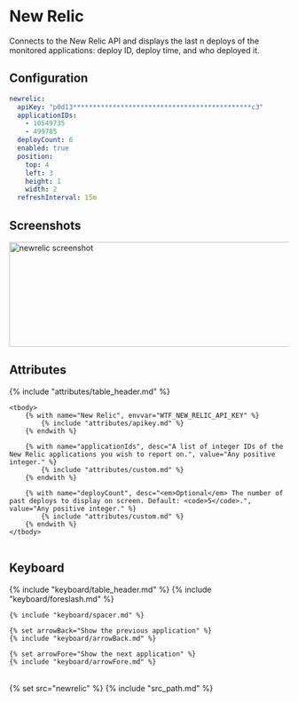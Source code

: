 # New Relic

Connects to the New Relic API and displays the last n deploys of the
monitored applications: deploy ID, deploy time, and who deployed it.

## Configuration

```yaml
newrelic:
  apiKey: "p0d13*********************************************c3"
  applicationIDs:
    - 10549735
    - 499785
  deployCount: 6
  enabled: true
  position:
    top: 4
    left: 3
    height: 1
    width: 2
  refreshInterval: 15m
```

## Screenshots

<img class="screenshot" src="/assets/modules/newrelic.png" width="640" height="189" alt="newrelic screenshot" class="clearfix" />

## Attributes

<table>
    {% include "attributes/table_header.md" %}

    <tbody>
        {% with name="New Relic", envvar="WTF_NEW_RELIC_API_KEY" %}
            {% include "attributes/apikey.md" %}
        {% endwith %}

        {% with name="applicationIds", desc="A list of integer IDs of the New Relic applications you wish to report on.", value="Any positive integer." %}
            {% include "attributes/custom.md" %}
        {% endwith %}

        {% with name="deployCount", desc="<em>Optional</em> The number of past deploys to display on screen. Default: <code>5</code>.", value="Any positive integer." %}
            {% include "attributes/custom.md" %}
        {% endwith %}
    </tbody>
</table>

## Keyboard

<table>
  {% include "keyboard/table_header.md" %}

  <tbody>
    {% include "keyboard/foreslash.md" %}

    {% include "keyboard/spacer.md" %}

    {% set arrowBack="Show the previous application" %}
    {% include "keyboard/arrowBack.md" %}

    {% set arrowFore="Show the next application" %}
    {% include "keyboard/arrowFore.md" %}
  </tbody>
</table>

{% set src="newrelic" %}
{% include "src_path.md" %}